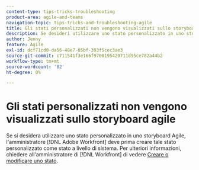 ```yaml
---
content-type: tips-tricks-troubleshooting
product-area: agile-and-teams
navigation-topic: tips-tricks-and-troubleshooting-agile
title: Gli stati personalizzati non vengono visualizzati sullo storyboard agile
description: Se desideri utilizzare uno stato personalizzato in uno storyboard Agile, l'amministratore  [!DNL Adobe Workfront]  deve prima creare tale stato personalizzato come stato a livello di sistema.
author: Jenny
feature: Agile
exl-id: dcf71cd0-da56-48e7-85bf-393f5cec3ae3
source-git-commit: c711541f3e166f9700195420711d95ce782a44b2
workflow-type: tm+mt
source-wordcount: '82'
ht-degree: 0%

---
```


# Gli stati personalizzati non vengono visualizzati sullo storyboard agile

Se si desidera utilizzare uno stato personalizzato in uno storyboard Agile, l&#39;amministratore [!DNL Adobe Workfront] deve prima creare tale stato personalizzato come stato a livello di sistema. Per ulteriori informazioni, chiedere all&#39;amministratore di [!DNL Workfront] di vedere [Creare o modificare uno stato](../../administration-and-setup/customize-workfront/creating-custom-status-and-priority-labels/create-or-edit-a-status.md).
